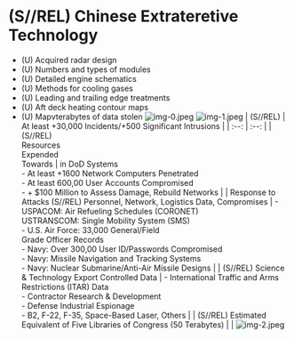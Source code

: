 # (S//REL) Chinese Extrateretive Technology 

- (U) Acquired radar design
- (U) Numbers and types of modules
- (U) Detailed engine schematics
- (U) Methods for cooling gases
- (U) Leading and trailing edge treatments
- (U) Aft deck heating contour maps
- (U) Mapvterabytes of data stolen
![img-0.jpeg](img-0.jpeg)
![img-1.jpeg](img-1.jpeg)
| (S//REL) | At least +30,000 Incidents/+500 Significant Intrusions |
| :--: | :--: |
| (S//REL) <br> Resources <br> Expended <br> Towards | in DoD Systems <br> - At least +1600 Network Computers Penetrated <br> - At least 600,00 User Accounts Compromised <br> - + $100 Million to Assess Damage, Rebuild Networks |
| Response to Attacks (S//REL) Personnel, Network, Logistics Data, Compromises | - USPACOM: Air Refueling Schedules (CORONET) <br> USTRANSCOM: Single Mobility System (SMS) <br> - U.S. Air Force: 33,000 General/Field <br> Grade Officer Records <br> - Navy: Over 300,00 User ID/Passwords Compromised <br> - Navy: Missile Navigation and Tracking Systems <br> - Navy: Nuclear Submarine/Anti-Air Missile Designs |
| (S//REL) Science \& Technology Export Controlled Data | - International Traffic and Arms Restrictions (ITAR) Data <br> - Contractor Research \& Development <br> - Defense Industrial Espionage <br> - B2, F-22, F-35, Space-Based Laser, Others |
| (S//REL) Estimated Equivalent of Five Libraries of Congress (50 Terabytes) |  |
![img-2.jpeg](img-2.jpeg)
